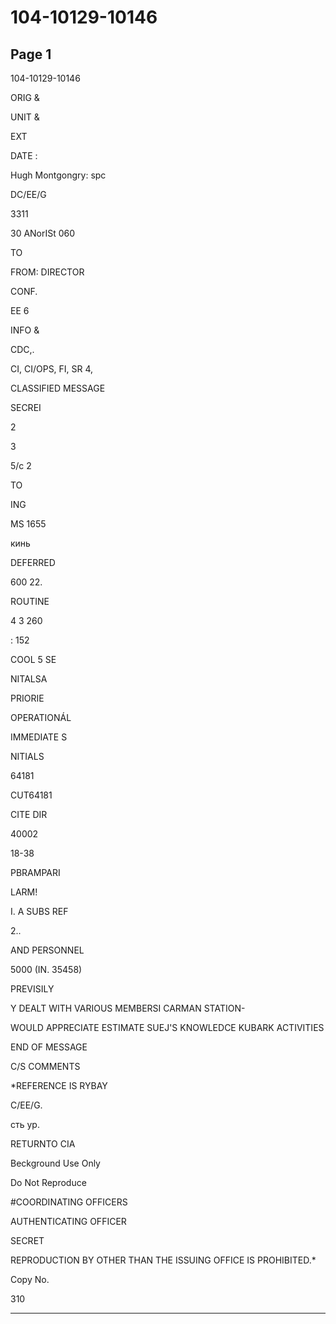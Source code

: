 # 104-10129-10146

## Page 1

104-10129-10146

ORIG &

UNIT &

EXT

DATE :

Hugh Montgongry: spc

DC/EE/G

3311

30 ANorISt 060

TO

FROM: DIRECTOR

CONF.

EE 6

INFO &

CDC,.

CI, CI/OPS, FI, SR 4,

CLASSIFIED MESSAGE

SECREI

2

3

5/c 2

TO

ING

MS 1655

кинь

DEFERRED

600 22.

ROUTINE

4 3 260

: 152

COOL 5 SE

NITALSA

PRIORIE

OPERATIONÁL

IMMEDIATE S

NITIALS

64181

CUT64181

CITE DIR

40002

18-38

PBRAMPARI

LARM!

I. A SUBS REF

2..

AND PERSONNEL

5000 (IN. 35458)

PREVISILY

Y DEALT WITH VARIOUS MEMBERSI CARMAN STATION-

WOULD APPRECIATE ESTIMATE SUEJ'S KNOWLEDCE KUBARK ACTIVITIES

END OF MESSAGE

C/S COMMENTS

*REFERENCE IS RYBAY

C/EE/G.

сть ур.

RETURNTO CIA

Beckground Use Only

Do Not Reproduce

#COORDINATING OFFICERS

AUTHENTICATING OFFICER

SECRET

REPRODUCTION BY OTHER THAN THE ISSUING OFFICE IS PROHIBITED.*

Copy No.

310

---

